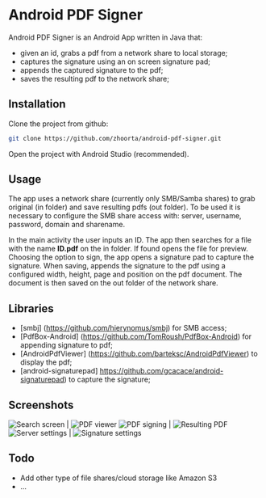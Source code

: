 # Android PDF Signer
Android PDF Signer is an Android App written in Java that:
- given an id, grabs a pdf from a network share to local storage;
- captures the signature using an on screen signature pad; 
- appends the captured signature to the pdf; 
- saves the resulting pdf to the network share;

## Installation

Clone the project from github:
```sh
git clone https://github.com/zhoorta/android-pdf-signer.git
```
Open the project with Android Studio (recommended).

## Usage

The app uses a network share (currently only SMB/Samba shares) to grab original (in folder) and save resulting pdfs (out folder). To be used it is necessary to configure the SMB share access with: server, username, password, domain and sharename.

In the main activity the user inputs an ID. The app then searches for a file with the name **ID.pdf** on the in folder. If found opens the file for preview. Choosing the option to sign, the app opens a signature pad to capture the signature. When saving, appends the signature to the pdf using a configured width, height, page and position on the pdf document. The document is then saved on the out folder of the network share.

## Libraries

- [smbj] (https://github.com/hierynomus/smbj) for SMB access;
- [PdfBox-Android] (https://github.com/TomRoush/PdfBox-Android) for appending signature to pdf;
- [AndroidPdfViewer] (https://github.com/barteksc/AndroidPdfViewer) to display the pdf;
- [android-signaturepad] https://github.com/gcacace/android-signaturepad) to capture the signature;

## Screenshots

![Search screen](screenshots/1.png) | ![PDF viewer](screenshots/2.png)
![PDF signing](screenshots/3.png) | ![Resulting PDF](screenshots/4.png)
![Server settings](screenshots/5.png) | ![Signature settings](screenshots/6.png)

## Todo

- Add other type of file shares/cloud storage like Amazon S3
- ...
